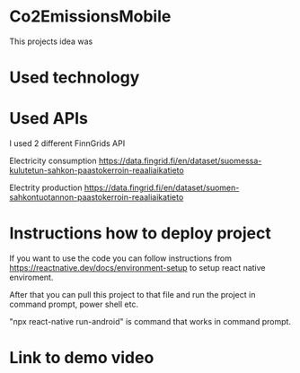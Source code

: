 # Co2EmissionsMobile
This projects idea was

# Used technology


# Used APIs
I used 2 different FinnGrids API 

Electricity consumption
https://data.fingrid.fi/en/dataset/suomessa-kulutetun-sahkon-paastokerroin-reaaliaikatieto

Electrity production
https://data.fingrid.fi/en/dataset/suomen-sahkontuotannon-paastokerroin-reaaliaikatieto

# Instructions how to deploy project
If you want to use the code you can follow instructions from https://reactnative.dev/docs/environment-setup to setup react native enviroment.

After that you can pull this project to that file and run the project in command prompt, power shell etc.

"npx react-native run-android" is command that works in command prompt.



# Link to demo video

